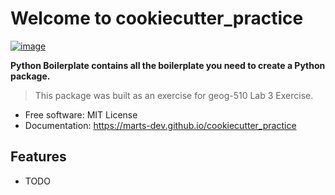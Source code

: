 # Welcome to cookiecutter_practice


[![image](https://img.shields.io/pypi/v/cookiecutter_practice.svg)](https://pypi.python.org/pypi/cookiecutter_practice)


**Python Boilerplate contains all the boilerplate you need to create a Python package.**

>This package was built as an exercise for geog-510 Lab 3 Exercise.

-   Free software: MIT License
-   Documentation: <https://marts-dev.github.io/cookiecutter_practice>


## Features

-   TODO
